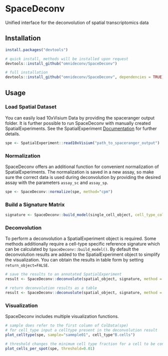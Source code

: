 # SpaceDeconv

Unified interface for the deconvolution of spatial transcriptomics data

## Installation 

``` r
install.packages("devtools")

# quick install, methods will be installed upon request
devtools::install_github("omnideconv/SpaceDeconv")

# full installation 
devtools::install_github("omnideconv/SpaceDeconv", dependencies = TRUE)
``` 

## Usage 

### Load Spatial Dataset
You can easily load 10xVisium Data by providing the spaceranger output folder. It is further possible to run SpaceDeconv with manually created SpatialExperiments. See the SpatialExperiment [Documentation](https://github.com/drighelli/SpatialExperiment) for further details. 
``` r
spe <- SpatialExperiment::read10xVisium("path_to_spaceranger_output")
``` 

### Normalization 
SpaceDeconv offers an additional function for convenient normalization of SpatialExperiments. The normalization is saved in a new assay, so make sure the correct data is used during deconvolution by providing the desired assay with the parameters `assay_sc` and `assay_sp`.
``` r
spe <- SpaceDeconv::normalize(spe, method="cpm")

```

### Build a Signature Matrix 
``` r
signature <- SpaceDeconv::build_model(single_cell_object, cell_type_col = "cell_ontology_class", method = "spotlight", assay_sc="cpm")
```
### Deconvolution
To perform a deconvolution a SpatialExperiment object is required. Some methods additionally require a cell-type specific reference signature which can be calculated by `SpaceDeconv::build_model()`. By default the deconvolution results are added to the SpatialExperiment object to simplify the visualization. You can obtain the results in table form by setting `return_object=FALSE`.
```r
# save the results to an annotated SpatialExperiment
result <- SpaceDeconv::deconvolute(spatial_object, signature, method = "spotlight")

# return deconvolution results as a table
result <- SpaceDeconv::deconvolute(spatial_object, signature, method = "spotlight", return_object = FALSE)
```


### Visualization 
SpaceDeconv includes multiple visualization functions. 
```r
# sample does refer to the first column of ColData(spe)
# for cell_type input a celltype present in the deconvolution result
plot_celltype(spe, sample="sammple01", cell_type"B.cells")

# threshold changes the minimum cell type fraction for a cell to be considered present in a specific spot
plot_cells_per_spot(spe, threshold=0.01)
```
